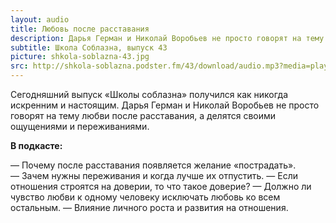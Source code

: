 ```yaml
---
layout: audio
title: Любовь после расставания
description: Дарья Герман и Николай Воробьев не просто говорят на тему любви после расставания, а делятся своими ощущениями и переживаниями.
subtitle: Школа Соблазна, выпуск 43
picture: shkola-soblazna-43.jpg
src: http://shkola-soblazna.podster.fm/43/download/audio.mp3?media=player
---
```


Сегодняшний выпуск «Школы соблазна» получился как никогда искренним и настоящим. Дарья Герман и Николай Воробьев не просто говорят на тему любви после расставания, а делятся своими ощущениями и переживаниями.

**В подкасте:**

— Почему после расставания появляется желание «пострадать».
— Зачем нужны переживания и когда лучше их отпустить.
— Если отношения строятся на доверии, то что такое доверие?
— Должно ли чувство любви к одному человеку исключать любовь ко всем остальным.
— Влияние личного роста и развития на отношения.
